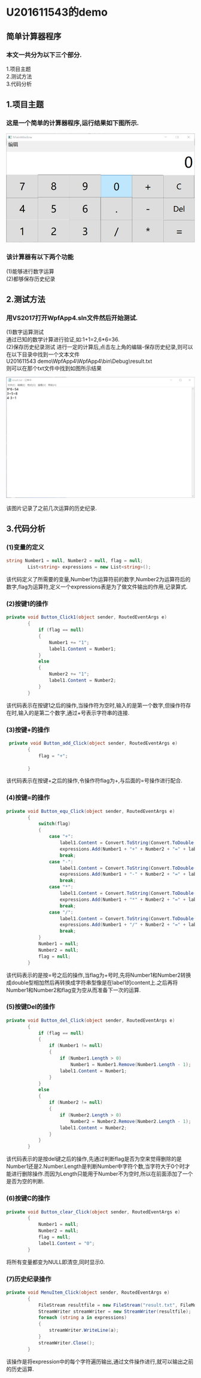 # U201611543的demo
## 简单计算器程序
### 本文一共分为以下三个部分.  
1.项目主题  
2.测试方法  
3.代码分析

## 1.项目主题  
### 这是一个简单的计算器程序,运行结果如下图所示.    
![图片1](https://raw.githubusercontent.com/tlmhust/homework1/master/U201611543%20demo/picture/123.png)
### 该计算器有以下两个功能
(1)能够进行数字运算  
(2)都够保存历史纪录
         
## 2.测试方法
### 用VS2017打开WpfApp4.sln文件然后开始测试.   
(1)数字运算测试  
通过已知的数学计算进行验证,如:1+1=2,6*6=36.  
(2)保存历史纪录测试
进行一定的计算后,点击左上角的编辑-保存历史纪录,则可以在以下目录中找到一个文本文件  
U201611543 demo\WpfApp4\WpfApp4\bin\Debug\result.txt  
则可以在那个txt文件中找到如图所示结果    

![图片2](https://raw.githubusercontent.com/tlmhust/homework1/master/U201611543%20demo/picture/456.png) 

该图片记录了之前几次运算的历史纪录.
## 3.代码分析
### (1)变量的定义
```c#
string Number1 = null, Number2 = null, flag = null;
        List<string> expressions = new List<string>();
```
该代码定义了所需要的变量,Number1为运算符前的数字,Number2为运算符后的数字,flag为运算符,定义一个expressions表是为了做文件输出的作用,记录算式.
### (2)按键1的操作
```c#
private void Button_Click1(object sender, RoutedEventArgs e)
        {
            if (flag == null)
            {
                Number1 += "1";
                label1.Content = Number1;
            }
            else
            {
                Number2 += "1";
                label1.Content = Number2;
            }
        }

```
该代码表示在按键1之后的操作,当操作符为空时,输入的是第一个数字,但操作符存在时,输入的是第二个数字,通过+号表示字符串的连接.
### (3)按键+的操作
```c#
 private void Button_add_Click(object sender, RoutedEventArgs e)
        {
            flag = "+";
            
        }
```
该代码表示在按键+之后的操作,令操作符flag为+,与后面的=号操作进行配合.
### (4)按键=的操作

```c#
private void Button_equ_Click(object sender, RoutedEventArgs e)
        {
            switch(flag)
            {
                case "+":
                    label1.Content = Convert.ToString(Convert.ToDouble(Number1) + Convert.ToDouble(Number2));
                    expressions.Add(Number1 + "+" + Number2 + "=" + label1.Content);
                    break;
                case "-":
                    label1.Content = Convert.ToString(Convert.ToDouble(Number1) - Convert.ToDouble(Number2));
                    expressions.Add(Number1 + "-" + Number2 + "=" + label1.Content);
                    break;
                case "*":
                    label1.Content = Convert.ToString(Convert.ToDouble(Number1) * Convert.ToDouble(Number2));
                    expressions.Add(Number1 + "*" + Number2 + "=" + label1.Content);
                    break;
                case "/":
                    label1.Content = Convert.ToString(Convert.ToDouble(Number1) / Convert.ToDouble(Number2));
                    expressions.Add(Number1 + "/" + Number2 + "=" + label1.Content);
                    break;
            }
            Number1 = null;
            Number2 = null;
            flag = null;
        }
```
该代码表示的是按=号之后的操作,当flag为+号时,先将Number1和Number2转换成double型相加然后再转换成字符串型像是在label1的content上.之后再将Number1和Number2和flag变为空从而准备下一次的运算.  
### (5)按键Del的操作
``` c#
private void Button_del_Click(object sender, RoutedEventArgs e)
        {
            if (flag == null)
            {
                if (Number1 != null)
                {
                    if (Number1.Length > 0)
                        Number1 = Number1.Remove(Number1.Length - 1);
                    label1.Content = Number1;
                }
            }
            else
            {
                if (Number2 != null)
                {
                    if (Number2.Length > 0)
                        Number2 = Number2.Remove(Number2.Length - 1);
                    label1.Content = Number2;
                }
            }
        }
```
该代码表示的是按del键之后的操作,先通过判断flag是否为空来觉得删除的是Number1还是2.Number.Length是判断Number中字符个数,当字符大于0个时才能进行删除操作.而因为Length只能用于Number不为空时,所以在前面添加了一个是否为空的判断.
### (6)按键C的操作
```c#
private void Button_clear_Click(object sender, RoutedEventArgs e)
        {
            Number1 = null;
            Number2 = null;
            flag = null;
            label1.Content = "0";
        }
```
将所有变量都变为NULL即清空,同时显示0.
### (7)历史纪录操作
```c#
private void MenuItem_Click(object sender, RoutedEventArgs e)
        {
            FileStream resultfile = new FileStream("result.txt", FileMode.OpenOrCreate);
            StreamWriter streamWriter = new StreamWriter(resultfile);
            foreach (string a in expressions)
            {
                streamWriter.WriteLine(a);
            }
            streamWriter.Close();
        }  
```
该操作是将expression中的每个字符遍历输出,通过文件操作进行,就可以输出之前的历史运算.   